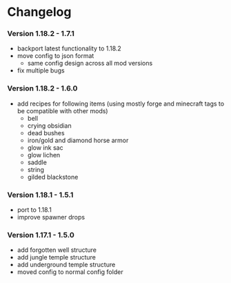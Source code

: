 # Changelog

### Version 1.18.2 - 1.7.1

- backport latest functionality to 1.18.2
- move config to json format
  - same config design across all mod versions
- fix multiple bugs

### Version 1.18.2 - 1.6.0

- add recipes for following items (using mostly forge and minecraft tags to be compatible with other mods)
  - bell
  - crying obsidian
  - dead bushes
  - iron/gold and diamond horse armor
  - glow ink sac
  - glow lichen
  - saddle
  - string
  - gilded blackstone

### Version 1.18.1 - 1.5.1

- port to 1.18.1
- improve spawner drops

### Version 1.17.1 - 1.5.0

- add forgotten well structure
- add jungle temple structure
- add underground temple structure
- moved config to normal config folder
